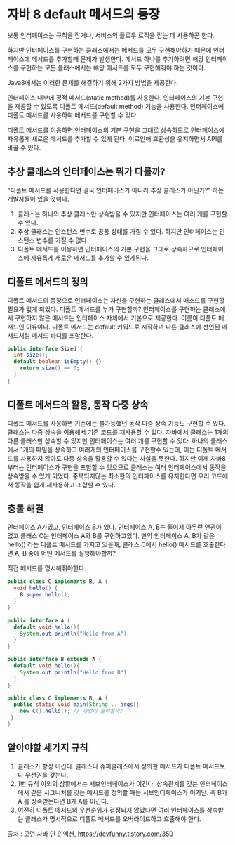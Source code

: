 # 자바 8 default 메서드의 등장
보통 인터페이스는 규칙을 잡거나, 서비스의 플로우 로직을 잡는 데 사용하곤 한다.

하지만 인터페이스를 구현하는 클래스에서는 메서드를 모두 구현해야하기 때문에 인터페이스에 메서드를 추가할때 문제가 발생한다. 메서드 하나를 추가하려면 해당 인터페이스를 구현하는 모든 클래스에서는 해당 메서드를 모두 구현해줘야 하는 것이다.

Java8에서는 이러한 문제를 해결하기 위해 2가지 방법을 제공한다.

인터페이스 내부에 정적 메서드(static method)를 사용한다.
인터페이스의 기본 구현을 제공할 수 있도록 디폴트 메서드(default method) 기능을 사용한다.
인터페이스에 디폴트 메서드를 사용하여 메서드를 구현할 수 있다.

디폴트 메서드를 이용하면 인터페이스의 기분 구현을 그대로 상속하므로 인터페이스에 자유롭게 새로운 메서드를 추가할 수 있게 된다. 이로인해 호환성을 유지하면서 API를 바꿀 수 있다.

## 추상 클래스와 인터페이스는 뭐가 다를까?

"디폴트 메서드를 사용한다면 결국 인터페이스가 아니라 추상 클래스가 아닌가?" 하는 개발자들이 있을 것이다.

1. 클래스는 하나의 추상 클래스만 상속받을 수 있지만 인터페이스는 여러 개를 구현할 수 있다.
2. 추상 클래스는 인스턴스 변수로 공통 상태를 가질 수 있다. 하지만 인터페이스는 인스턴스 변수를 가질 수 없다.
3. 디폴트 메서드를 이용하면 인터페이스의 기본 구현을 그대로 상속하므로 인터페이스에 자유롭게 새로운 메서드를 추가할 수 있게된다. 

## 디폴트 메서드의 정의
디폴트 메서드의 등장으로 인터페이스는 자신을 구현하는 클래스에서 매소드를 구현할 필요가 없게 되었다. 디폴트 메서드를 누가 구현할까? 
인터페이스를 구현하는 클래스에서 구현하지 않은 메서드는 인터페이스 자체에서 기본으로 제공한다. 이름이 디폴트 메서드인 이유이다.
디폴트 메서드는 default 키워드로 시작하며 다른 클래스에 선언된 메서드처럼 메서드 바디를 포함한다.

```java
public interface Sized {
  int size();
  default boolean isEmpty() {}
    return size() == 0;
  }
}
```

## 디폴트 메서드의 활용, 동작 다중 상속
디폴트 메서드를 사용하면 기존에는 불가능했던 동작 다중 상속 기능도 구현할 수 있다.
클래스는 다중 상속을 이용해서 기존 코드를 재사용할 수 있다. 자바에서 클래스는 1개의 다른 클래스만 상속할 수 있지만 인터페이스는 여러 개를 구현할 수 있다.
하나의 클래스에서 1개의 파일을 상속하고 여러개의 인터페이스를 구현할수 있는데, 이는 디폴트 메서드를 사용하지 않아도 다중 상속을 활용할 수 있다는 사실을 뜻한다. 
하지만 이제 자바8부터는 인터페이스가 구현을 포함할 수 있으므로 클래스는 여러 인터페이스에서 동작을 상속받을 수 있게 되었다. 중복되지않는 최소한의 인터페이스를 유지한다면 우리 코드에서 동작을 쉽게 재사용하고 조합할 수 있다.

## 충돌 해결
인터페이스 A가있고, 인터페이스 B가 있다. 인터페이스 A, B는 둘이서 아무런 연관이 없고 클래스 C는 인터페이스 A와 B를 구현하고있다. 만약 인터페이스 A, B가 같은 hello() 라는 디폴트 메서드를 가지고 있을때, 클래스 C에서 hello() 메서드를 호출한다면 A, B 중에 어떤 메서드를 실행해야할까?

직접 메서드를 명시해줘야한다.
```java
public class C implements B, A {
  void hello() {
    B.super.hello();
  }
}
```

```java
public interface A {
  default void hello(){
    System.out.println("Hello from A")
  }
}

public interface B extends A {
  default void hello(){
    System.out.println("Hello from B")
  }
}

public class C implements B, A {
  public static void main(String .. args){
    new C().hello(); // 무엇이 출력될까?
 } 
}
```

## 알아야할 세가지 규칙
1. 클래스가 항상 이긴다. 클래스나 슈퍼클래스에서 정의한 메서드가 디폴트 메서드보다 우선권을 갖는다.
2. 1번 규칙 이외의 상황에서는 서브인터페이스가 이긴다. 상속관계를 갖는 인터페이스에서 같은 시그니처를 갖는 메서드를 정의할 때는 서브인터페이스가 이기낟.
즉 B가 A 를 상속받는다면 B가 A를 이긴다.
3. 여전히 디폴트 메서드의 우선순위가 결정되지 않았다면 여러 인터페이스를 상속받는 클래스가 명시적으로 디폴트 메서드를 오버라이드하고 호출해야 한다.

출처 : 모던 자바 인 인액션, https://devfunny.tistory.com/350

